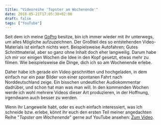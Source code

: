 ```yaml
---
title: "Videoreihe 'Topster am Wochenende'"
date: 2018-05-21T17:05:38+02:00
draft: false
tags: ["YouTube"]
---
```


Seit dem ich meine [GoPro](https://de.wikipedia.org/wiki/GoPro) besitze, bin ich immer wieder mit ihr unterwegs, um alles Mögliche aufzuzeichnen. Der Großteil des so entstehenden Video-Materials ist einfach nichts wert. Beispielsweise Autofahren; Gutes Schnittmaterial, aber so ganz ohne Inhalt doch eher langweilig. Darum habe ich mir vor einigen Wochen die Idee in den Kopf gesetzt, etwas mehr zu filmen. Wie beispielsweise die Dinge, dich ich so am Wochenende erlebe.

Daher habe ich gerade ein Video geschnitten und hochgeladen, in dem einfach nur ein paar Bilder von einer spontanen Fahrt nach Norddeutschland zeige. Ein bisschen undeutlicher Audiokommentar dadrüber, und schon hat man was man will. In den kommenden Wochen werde ich wohl mehrere Videos dieser Art produzieren, in der Hoffnung, irgendwann auch besser zu werden.

Wenn ihr Langeweile habt, oder es euch einfach interessiert, was ich schneide bzw. erlebe, könnt ihr euch den ersten Teil meiner angedachten Reihe "_Topster am Wochenende_" gerne auf YouTube ansehen: [Zum Video](https://youtu.be/G4qjyL8g2k8).
